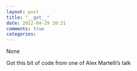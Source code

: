 ```yaml
---
layout: post
title: "__get__"
date: 2012-04-29 20:21
comments: true
categories: 
---
```


None


Got this bit of code from one of Alex Martelli’s talk



